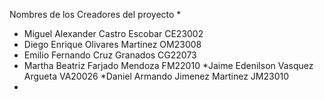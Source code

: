 Nombres de los Creadores del proyecto
* 
* Miguel Alexander Castro Escobar   CE23002
* Diego Enrique Olivares Martinez   OM23008
* Emilio Fernando Cruz Granados     CG22073
* Martha Beatriz Farjado Mendoza    FM22010
*Jaime Edenilson Vasquez Argueta VA20026
*Daniel Armando Jimenez Martinez JM23010
*
